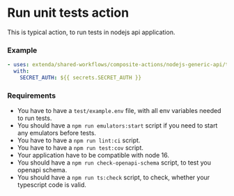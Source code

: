 # Run unit tests action

This is typical action, to run tests in nodejs api application.

### Example

```yaml
- uses: extenda/shared-workflows/composite-actions/nodejs-generic-api/test-unit@master
  with:
    SECRET_AUTH: ${{ secrets.SECRET_AUTH }}
```

### Requirements

- You have to have a ```test/example.env``` file, with all env variables needed to run tests.
- You should have a ```npm run emulators:start``` script if you need to start any emulators before tests.
- You have to have a ```npm run lint:ci``` script.
- You have to have a ```npm run test:cov``` script.
- Your application have to be compatible with node 16.
- You should have a ```npm run check-openapi-schema``` script, to test you openapi schema.
- You should have a ```npm run ts:check``` script, to check, whether your typescript code is valid.
